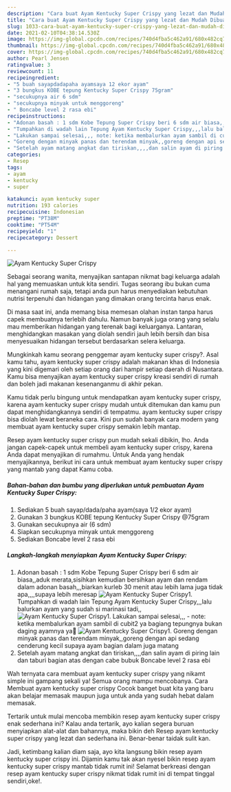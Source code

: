 ```yaml
---
description: "Cara buat Ayam Kentucky Super Crispy yang lezat dan Mudah Dibuat"
title: "Cara buat Ayam Kentucky Super Crispy yang lezat dan Mudah Dibuat"
slug: 1033-cara-buat-ayam-kentucky-super-crispy-yang-lezat-dan-mudah-dibuat
date: 2021-02-10T04:38:14.530Z
image: https://img-global.cpcdn.com/recipes/740d4fba5c462a91/680x482cq70/ayam-kentucky-super-crispy-foto-resep-utama.jpg
thumbnail: https://img-global.cpcdn.com/recipes/740d4fba5c462a91/680x482cq70/ayam-kentucky-super-crispy-foto-resep-utama.jpg
cover: https://img-global.cpcdn.com/recipes/740d4fba5c462a91/680x482cq70/ayam-kentucky-super-crispy-foto-resep-utama.jpg
author: Pearl Jensen
ratingvalue: 3
reviewcount: 11
recipeingredient:
- "5 buah sayapdadapaha ayamsaya 12 ekor ayam"
- "3 bungkus KOBE tepung Kentucky Super Crispy 75gram"
- "secukupnya air 6 sdm"
- "secukupnya minyak untuk menggoreng"
- " Boncabe level 2 rasa ebi"
recipeinstructions:
- "Adonan basah : 1 sdm Kobe Tepung Super Crispy beri 6 sdm air biasa,,aduk merata,sisihkan kemudian bersihkan ayam dan rendam dalam adonan basah,,,biarkan kurleb 30 menit atau lebih lama juga tidak apa,,,,supaya lebih meresap"
- "Tumpahkan di wadah lain Tepung Ayam Kentucky Super Crispy,,,lalu balurkan ayam yang sudah si marinasi tadi,,"
- "Lakukan sampai selesai,,, note: ketika membalurkan ayam sambil di cubit2 ya bagiang tepungnya bukan daging ayamnya ya🙏"
- "Goreng dengan minyak panas dan terendam minyak,,goreng dengan api sedang cenderung kecil supaya ayam bagian dalam juga matang"
- "Setelah ayam matang angkat dan tiriskan,,,,dan salin ayam di piring lain dan taburi bagian atas dengan cabe bubuk Boncabe level 2 rasa ebi"
categories:
- Resep
tags:
- ayam
- kentucky
- super

katakunci: ayam kentucky super 
nutrition: 193 calories
recipecuisine: Indonesian
preptime: "PT38M"
cooktime: "PT54M"
recipeyield: "1"
recipecategory: Dessert

---
```



![Ayam Kentucky Super Crispy](https://img-global.cpcdn.com/recipes/740d4fba5c462a91/680x482cq70/ayam-kentucky-super-crispy-foto-resep-utama.jpg)

Sebagai seorang wanita, menyajikan santapan nikmat bagi keluarga adalah hal yang memuaskan untuk kita sendiri. Tugas seorang ibu bukan cuma menangani rumah saja, tetapi anda pun harus menyediakan kebutuhan nutrisi terpenuhi dan hidangan yang dimakan orang tercinta harus enak.

Di masa  saat ini, anda memang bisa memesan olahan instan tanpa harus capek membuatnya terlebih dahulu. Namun banyak juga orang yang selalu mau memberikan hidangan yang terenak bagi keluarganya. Lantaran, menghidangkan masakan yang diolah sendiri jauh lebih bersih dan bisa menyesuaikan hidangan tersebut berdasarkan selera keluarga. 



Mungkinkah kamu seorang penggemar ayam kentucky super crispy?. Asal kamu tahu, ayam kentucky super crispy adalah makanan khas di Indonesia yang kini digemari oleh setiap orang dari hampir setiap daerah di Nusantara. Kamu bisa menyajikan ayam kentucky super crispy kreasi sendiri di rumah dan boleh jadi makanan kesenanganmu di akhir pekan.

Kamu tidak perlu bingung untuk mendapatkan ayam kentucky super crispy, karena ayam kentucky super crispy mudah untuk ditemukan dan kamu pun dapat menghidangkannya sendiri di tempatmu. ayam kentucky super crispy bisa diolah lewat beraneka cara. Kini pun sudah banyak cara modern yang membuat ayam kentucky super crispy semakin lebih mantap.

Resep ayam kentucky super crispy pun mudah sekali dibikin, lho. Anda jangan capek-capek untuk membeli ayam kentucky super crispy, karena Anda dapat menyajikan di rumahmu. Untuk Anda yang hendak menyajikannya, berikut ini cara untuk membuat ayam kentucky super crispy yang mantab yang dapat Kamu coba.

<!--inarticleads1-->

##### Bahan-bahan dan bumbu yang diperlukan untuk pembuatan Ayam Kentucky Super Crispy:

1. Sediakan 5 buah sayap/dada/paha ayam(saya 1/2 ekor ayam)
1. Gunakan 3 bungkus KOBE tepung Kentucky Super Crispy @75gram
1. Gunakan secukupnya air (6 sdm)
1. Siapkan secukupnya minyak untuk menggoreng
1. Sediakan  Boncabe level 2 rasa ebi




<!--inarticleads2-->

##### Langkah-langkah menyiapkan Ayam Kentucky Super Crispy:

1. Adonan basah : 1 sdm Kobe Tepung Super Crispy beri 6 sdm air biasa,,aduk merata,sisihkan kemudian bersihkan ayam dan rendam dalam adonan basah,,,biarkan kurleb 30 menit atau lebih lama juga tidak apa,,,,supaya lebih meresap
<img src="https://img-global.cpcdn.com/steps/91866225c88b72d1/160x128cq70/ayam-kentucky-super-crispy-langkah-memasak-1-foto.jpg" alt="Ayam Kentucky Super Crispy">1. Tumpahkan di wadah lain Tepung Ayam Kentucky Super Crispy,,,lalu balurkan ayam yang sudah si marinasi tadi,,
<img src="https://img-global.cpcdn.com/steps/c987d609fb350e80/160x128cq70/ayam-kentucky-super-crispy-langkah-memasak-2-foto.jpg" alt="Ayam Kentucky Super Crispy">1. Lakukan sampai selesai,,, - note: ketika membalurkan ayam sambil di cubit2 ya bagiang tepungnya bukan daging ayamnya ya🙏
<img src="https://img-global.cpcdn.com/steps/892bf43dc179234e/160x128cq70/ayam-kentucky-super-crispy-langkah-memasak-3-foto.jpg" alt="Ayam Kentucky Super Crispy">1. Goreng dengan minyak panas dan terendam minyak,,goreng dengan api sedang cenderung kecil supaya ayam bagian dalam juga matang
1. Setelah ayam matang angkat dan tiriskan,,,,dan salin ayam di piring lain dan taburi bagian atas dengan cabe bubuk Boncabe level 2 rasa ebi




Wah ternyata cara membuat ayam kentucky super crispy yang nikamt simple ini gampang sekali ya! Semua orang mampu mencobanya. Cara Membuat ayam kentucky super crispy Cocok banget buat kita yang baru akan belajar memasak maupun juga untuk anda yang sudah hebat dalam memasak.

Tertarik untuk mulai mencoba membikin resep ayam kentucky super crispy enak sederhana ini? Kalau anda tertarik, ayo kalian segera buruan menyiapkan alat-alat dan bahannya, maka bikin deh Resep ayam kentucky super crispy yang lezat dan sederhana ini. Benar-benar taidak sulit kan. 

Jadi, ketimbang kalian diam saja, ayo kita langsung bikin resep ayam kentucky super crispy ini. Dijamin kamu tak akan nyesel bikin resep ayam kentucky super crispy mantab tidak rumit ini! Selamat berkreasi dengan resep ayam kentucky super crispy nikmat tidak rumit ini di tempat tinggal sendiri,oke!.

